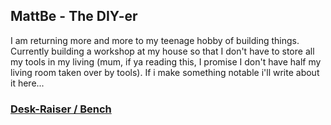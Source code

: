 ## MattBe - The DIY-er
I am returning more and more to my teenage hobby of building things. Currently building a workshop at my house so that I don't have to store all my tools in my living
(mum, if ya reading this, I promise I don't have half my living room taken over by tools).
If i make something notable i'll write about it here...

### [Desk-Raiser / Bench](projects/desk-raiser/desk-raiser.diy.mattbe.me.md)

